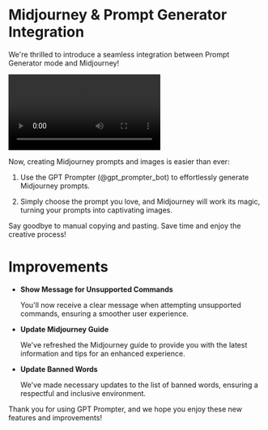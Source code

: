 # Midjourney & Prompt Generator Integration
  We're thrilled to introduce a seamless integration between Prompt Generator mode and Midjourney!
   
  <video src="image/EasyPrompt%20Landing%20Page%20Design%20(800%20x%20800%20px)%20(Video)%20(1).mp4" controls title="Video"></video>
  
  Now, creating Midjourney prompts and images is easier than ever:

  1. Use the GPT Prompter (@gpt_prompter_bot) to effortlessly generate Midjourney prompts.

  2. Simply choose the prompt you love, and Midjourney will work its magic, turning your prompts into captivating images.

  Say goodbye to manual copying and pasting. Save time and enjoy the creative process!

# Improvements
- **Show Message for Unsupported Commands**

  You'll now receive a clear message when attempting unsupported commands, ensuring a smoother user experience.

- **Update Midjourney Guide**

  We've refreshed the Midjourney guide to provide you with the latest information and tips for an enhanced experience.


- **Update Banned Words**
  
  We've made necessary updates to the list of banned words, ensuring a respectful and inclusive environment.

Thank you for using GPT Prompter, and we hope you enjoy these new features and improvements!
